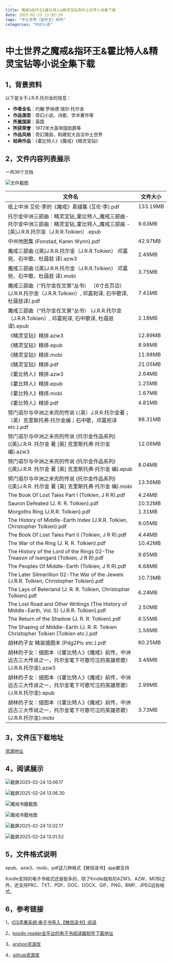 ```yaml
---
title: 魔戒&指环王&霍比特人&精灵宝钻等中土世界小说集下载
date: 2025-02-23 13:02:29
tags: "中土世界（指环王）系列"
categories: "科幻小说"
---
```


# 中土世界之魔戒&指环王&霍比特人&精灵宝钻等小说全集下载

## 1，背景资料
以下是关于J.R.R.托尔金的信息：
- **作者全名**：约翰·罗纳德·瑞尔·托尔金
- **作品类型**：奇幻小说、诗歌、学术著作等
- **所属国家**：英国
- **所获荣誉**：1972年大英帝国勋爵等
- **作品风格**：奇幻瑰丽，构建宏大自洽中土世界
- **经典作品**：《霍比特人》《魔戒》《精灵宝钻》



## 2，文件内容列表展示
一共36个文档

![文件截图](https://linkee-top-public.oss-cn-hangzhou.aliyuncs.com/ershop/202502231428139.jpeg)


 | 文件名    | 文件大小     |
 |---------------------------------------------------------------------------------------------------------------------|----------|
 | 纸上中洲 艾伦·李的《魔戒》素描集 (艾伦·李).pdf | 133.19MB | 
 | 托尔金中洲三部曲：精灵宝钻_霍比特人_魔戒三部曲-托尔金中洲三部曲：精灵宝钻_霍比特人_魔戒三部曲 - [英]J.R.R.托尔金（J.R.R.Tolkien）.epub | 9.63MB | 
 | 中州地图集 (Fonstad, Karen Wynn).pdf | 42.97MB | 
 | 魔戒三部曲 ([英]J.R.R.托尔金（J.R.R.Tolkien） 邓嘉宛、石中歌、杜蕴慈 译).azw3 | 2.49MB | 
 | 魔戒三部曲 ([英]J.R.R.托尔金（J.R.R.Tolkien） 邓嘉宛、石中歌、杜蕴慈 译).mobi | 3.75MB | 
 | 魔戒三部曲（“托尔金在文景”丛书） （6寸去页边） (J.R.R.托尔金（J.R.R.Tolkien）, 邓嘉宛译, 石中歌译, 杜蕴慈译).pdf | 7.41MB | 
 | 魔戒三部曲（“托尔金在文景”丛书） (J.R.R.托尔金（J.R.R.Tolkien）, 邓嘉宛译, 石中歌译, 杜蕴慈译).epub | 2.18MB | 
 | 《精灵宝钻》精排.azw3 | 12.89MB | 
 | 《精灵宝钻》精排.epub | 8.98MB | 
 | 《精灵宝钻》精排.mobi | 11.98MB | 
 | 《精灵宝钻》精排.pdf | 21.05MB | 
 | 《霍比特人》精排.azw3 | 2.64MB | 
 | 《霍比特人》精排.epub | 1.25MB | 
 | 《霍比特人》精排.mobi | 1.67MB | 
 | 《霍比特人》精排.pdf | 4.81MB | 
 | 努门诺尔与中洲之未完的传说 (（英）J.R.R.托尔金著；（英）克里斯托弗·托尔金编；石中歌，邓嘉宛译 etc.).pdf | 98.31MB | 
 | 努门诺尔与中洲之未完的传说 (托尔金作品系列) ([英]J.R.R. 托尔金 著 [英] 克里斯托弗·托尔金 编).azw3 | 12.06MB | 
 | 努门诺尔与中洲之未完的传说 (托尔金作品系列) ([英]J.R.R. 托尔金 著 [英] 克里斯托弗·托尔金 编).epub | 8.04MB | 
 | 努门诺尔与中洲之未完的传说 (托尔金作品系列) ([英]J.R.R. 托尔金 著 [英] 克里斯托弗·托尔金 编).mobi | 13.56MB | 
 | The Book Of Lost Tales Part I (Tolkien, J R R).pdf | 4.24MB | 
 | Sauron Defeated (J. R. R. Tolkien).pdf | 10.52MB | 
 | Morgoths Ring (J.R.R. Tolkien).pdf | 1.31MB | 
 | The History of Middle-Earth Index (J.R.R. Tolkien, Christopher Tolkien).pdf | 9.05MB | 
 | The Book Of Lost Tales Part II (Tolkien, J R R).pdf | 4.44MB | 
 | The War of the Ring (J. R. R. Tolkien).pdf | 10.42MB | 
 | The History of the Lord of the Rings 02-The Treason of Isengard (Tolkien, J R R).pdf | 9.65MB | 
 | The Peoples Of Middle-Earth (Tolkien, J R R).pdf | 6.68MB | 
 | The Later Silmarillion 02-The War of the Jewels (J.R.R. Tolkien, Christopher Tolkien).pdf | 10.73MB | 
 | The Lays of Beleriand (J. R. R. Tolkien, Christopher Tolkien).pdf | 6.24MB | 
 | The Lost Road and Other Writings (The History of Middle-Earth, Vol. 5) (J.R.R. Tolkien).pdf | 2.50MB | 
 | The Return of the Shadow (J. R. R. Tolkien).pdf | 6.55MB | 
 | The Shaping of Middle-Earth (J. R. R. Tolkien  Christopher Tolkien [Tolkien etc.).pdf | 1.56MB | 
 | 胡林的子女 精装插图本 (Pdg2Pic etc.).pdf | 60.25MB | 
 | 胡林的子女：插图本（《霍比特人》《魔戒》前传，中洲远古三大传说之一，托尔金笔下可歌可泣的英雄悲歌） (J.R.R.托尔金).azw3 | 3.48MB | 
 | 胡林的子女：插图本（《霍比特人》《魔戒》前传，中洲远古三大传说之一，托尔金笔下可歌可泣的英雄悲歌） (J.R.R.托尔金).epub | 2.99MB | 
 | 胡林的子女：插图本（《霍比特人》《魔戒》前传，中洲远古三大传说之一，托尔金笔下可歌可泣的英雄悲歌） (J.R.R.托尔金).mobi | 3.73MB |



## 3，文件压下载地址

[资源地址](https://www.linkee.top/goods-front/pay?id=27&trafficSource=ershop)

## 4，阅读展示



![截屏2025-02-24 13.06.17](https://linkee-top-public.oss-cn-hangzhou.aliyuncs.com/ershop/202502241306616.png)

![截屏2025-02-24 13.06.30](https://linkee-top-public.oss-cn-hangzhou.aliyuncs.com/ershop/202502241306764.png)


![魔戒书籍截图](https://linkee-top-public.oss-cn-hangzhou.aliyuncs.com/ershop/202502231428324.png)

![魔戒书籍地图](https://linkee-top-public.oss-cn-hangzhou.aliyuncs.com/ershop/202502231428343.png)

![截屏2025-02-24 13.02.17](https://linkee-top-public.oss-cn-hangzhou.aliyuncs.com/ershop/202502241302116.png)

![截屏2025-02-24 13.01.52](https://linkee-top-public.oss-cn-hangzhou.aliyuncs.com/ershop/202502241302044.png)

## 5，文件格式说明

epub、azw3、mobi、pdf这几种格式【微信读书】app都支持

Kindle支持的电子书格式还是挺多的，除了Kindle独有的AZW3、AZW、MOBI之外，还支持PRC、TXT、PDF、DOC、DOCX、GIF、PNG、BMP、JPEG这些格式。




## 6，参考链接

1，[iOS苹果系统:电子书导入【微信读书】阅读](https://blog.51cto.com/u_16223356/13342709)

2，[koodo-reader全平台的电子书阅读器软件下载地址](https://github.com/koodo-reader/koodo-reader/releases/tag/v1.7.9)

3，[ershop资源库](https://ershop.top/)

4，[github资源库](https://mufasa007.github.io/)
